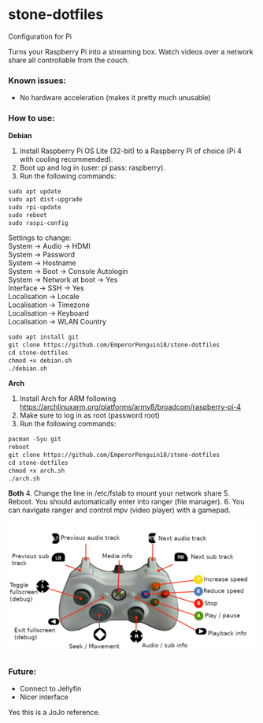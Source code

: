 # stone-dotfiles
Configuration for Pi

Turns your Raspberry Pi into a streaming box. Watch videos over a network share all controllable from the couch.

### Known issues:
- No hardware acceleration (makes it pretty much unusable)

### How to use:
**Debian**
1. Install Raspberry Pi OS Lite (32-bit) to a Raspberry Pi of choice (Pi 4 with cooling recommended).
2. Boot up and log in (user: pi pass: raspberry).
3. Run the following commands:
```
sudo apt update
sudo apt dist-upgrade
sudo rpi-update
sudo reboot
sudo raspi-config
```
Settings to change:  
System -> Audio -> HDMI  
System -> Password  
System -> Hostname  
System -> Boot -> Console Autologin  
System -> Network at boot -> Yes  
Interface -> SSH -> Yes  
Localisation -> Locale  
Localisation -> Timezone  
Localisation -> Keyboard  
Localisation -> WLAN Country
```
sudo apt install git
git clone https://github.com/EmperorPenguin18/stone-dotfiles
cd stone-dotfiles
chmod +x debian.sh
./debian.sh
```
**Arch**
1. Install Arch for ARM following https://archlinuxarm.org/platforms/armv8/broadcom/raspberry-pi-4
2. Make sure to log in as root (password root)
3. Run the following commands:
```
pacman -Syu git
reboot
git clone https://github.com/EmperorPenguin18/stone-dotfiles
cd stone-dotfiles
chmod +x arch.sh
./arch.sh
```
**Both**
4. Change the line in /etc/fstab to mount your network share
5. Reboot. You should automatically enter into ranger (file manager).
6. You can navigate ranger and control mpv (video player) with a gamepad.
![alt text](https://raw.githubusercontent.com/EmperorPenguin18/stone-dotfiles/main/diagram.png)

### Future:
- Connect to Jellyfin
- Nicer interface

Yes this is a JoJo reference.
